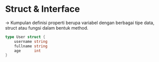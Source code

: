 # Struct & Interface

\-> Kumpulan definisi properti berupa variabel dengan berbagai tipe data, struct atau fungsi dalam bentuk method.

```go
type User struct {
    username string
    fullname string
    age      int
}
```
